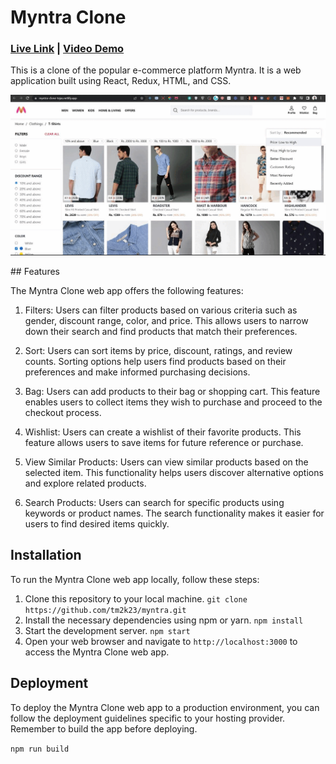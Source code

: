 # Myntra Clone
### [Live Link](https://myntra-clone-tejas.netlify.app/)  |  [Video Demo](https://drive.google.com/file/d/1inz0klV3BUnM517INqFhtWN3311-qXE5/view?usp=share_link)
This is a clone of the popular e-commerce platform Myntra. It is a web application built using React, Redux, HTML, and CSS.
<p align="center">
  <a href="https://myntra-clone-tejas.netlify.app/">
    <img src="preview.gif" alt="demo gif">
  </a>
</p>
## Features

The Myntra Clone web app offers the following features:

1. Filters: Users can filter products based on various criteria such as gender, discount range, color, and price. This allows users to narrow down their search and find products that match their preferences.

2. Sort: Users can sort items by price, discount, ratings, and review counts. Sorting options help users find products based on their preferences and make informed purchasing decisions.

3. Bag: Users can add products to their bag or shopping cart. This feature enables users to collect items they wish to purchase and proceed to the checkout process.

4. Wishlist: Users can create a wishlist of their favorite products. This feature allows users to save items for future reference or purchase.

5. View Similar Products: Users can view similar products based on the selected item. This functionality helps users discover alternative options and explore related products.

6. Search Products: Users can search for specific products using keywords or product names. The search functionality makes it easier for users to find desired items quickly.

## Installation

To run the Myntra Clone web app locally, follow these steps:

1. Clone this repository to your local machine. ```git clone https://github.com/tm2k23/myntra.git```
2. Install the necessary dependencies using npm or yarn. ```npm install```
3. Start the development server. ```npm start```
4. Open your web browser and navigate to `http://localhost:3000` to access the Myntra Clone web app.

## Deployment

To deploy the Myntra Clone web app to a production environment, you can follow the deployment guidelines specific to your hosting provider. Remember to build the app before deploying.

```npm run build```



